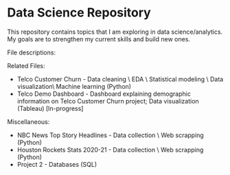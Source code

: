 # Data Science Repository
This repository contains topics that I am exploring in data science/analytics. My goals are to strengthen my current skills and build new ones.

File descriptions: 

Related Files: 

* Telco Customer Churn - Data cleaning \ EDA \ Statistical modeling \ Data visualization\ Machine learning (Python)
* Telco Demo Dashboard - Dashboard explaining demographic information on Telco Customer Churn project; Data visualization (Tableau) [In-progress]

Miscellaneous:

* NBC News Top Story Headlines - Data collection \  Web scrapping (Python)
* Houston Rockets Stats 2020-21 - Data collection \ Web scrapping (Python)
* Project 2 - Databases (SQL)  
